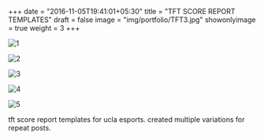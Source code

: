 +++
date = "2016-11-05T19:41:01+05:30"
title = "TFT SCORE REPORT TEMPLATES"
draft = false
image = "img/portfolio/TFT3.jpg"
showonlyimage = true
weight = 3
+++

![1]

![2]

![3]

![4]

![5]

tft score report templates for ucla esports. created multiple variations for repeat posts.

[1]: /img/portfolio/TFT1.jpg
[2]: /img/portfolio/TFT2.jpg
[3]: /img/portfolio/TFT3.jpg
[4]: /img/portfolio/TFT4.jpg
[5]: /img/portfolio/TFT5.jpg